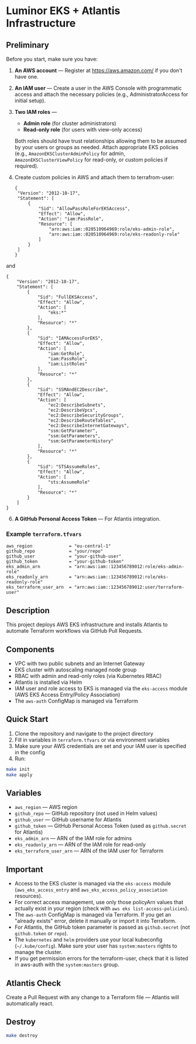 # Luminor EKS + Atlantis Infrastructure

## Preliminary

Before you start, make sure you have:

1. **An AWS account** — Register at https://aws.amazon.com/ if you don't have one.
2. **An IAM user** — Create a user in the AWS Console with programmatic access and attach the necessary policies (e.g., AdministratorAccess for initial setup).
3. **Two IAM roles** —
   - **Admin role** (for cluster administrators)
   - **Read-only role** (for users with view-only access)
   
   Both roles should have trust relationships allowing them to be assumed by your users or groups as needed. Attach appropriate EKS policies (e.g., `AmazonEKSClusterAdminPolicy` for admin, `AmazonEKSClusterViewPolicy` for read-only, or custom policies if required).
4. Create custom policies in AWS and attach them to terrafrom-user:
   ```
   {
	"Version": "2012-10-17",
	"Statement": [
		{
			"Sid": "AllowPassRoleForEKSAccess",
			"Effect": "Allow",
			"Action": "iam:PassRole",
			"Resource": [
				"arn:aws:iam::020510964969:role/eks-admin-role",
				"arn:aws:iam::020510964969:role/eks-readonly-role"
			]
		}
	]
   }
   ```

and

```
{
	"Version": "2012-10-17",
	"Statement": [
		{
			"Sid": "FullEKSAccess",
			"Effect": "Allow",
			"Action": [
				"eks:*"
			],
			"Resource": "*"
		},
		{
			"Sid": "IAMAccessForEKS",
			"Effect": "Allow",
			"Action": [
				"iam:GetRole",
				"iam:PassRole",
				"iam:ListRoles"
			],
			"Resource": "*"
		},
		{
			"Sid": "SSMAndEC2Describe",
			"Effect": "Allow",
			"Action": [
				"ec2:DescribeSubnets",
				"ec2:DescribeVpcs",
				"ec2:DescribeSecurityGroups",
				"ec2:DescribeRouteTables",
				"ec2:DescribeInternetGateways",
				"ssm:GetParameter",
				"ssm:GetParameters",
				"ssm:GetParameterHistory"
			],
			"Resource": "*"
		},
		{
			"Sid": "STSAssumeRoles",
			"Effect": "Allow",
			"Action": [
				"sts:AssumeRole"
			],
			"Resource": "*"
		}
	]
}
```

6. **A GitHub Personal Access Token** — For Atlantis integration.

### Example `terraform.tfvars`
```hcl
aws_region              = "eu-central-1"
github_repo             = "your/repo"
github_user             = "your-github-user"
github_token            = "your-github-token"
eks_admin_arn           = "arn:aws:iam::123456789012:role/eks-admin-role"
eks_readonly_arn        = "arn:aws:iam::123456789012:role/eks-readonly-role"
eks_terraform_user_arn  = "arn:aws:iam::123456789012:user/terraform-user"
```

## Description

This project deploys AWS EKS infrastructure and installs Atlantis to automate Terraform workflows via GitHub Pull Requests.

## Components
- VPC with two public subnets and an Internet Gateway
- EKS cluster with autoscaling managed node group
- RBAC with admin and read-only roles (via Kubernetes RBAC)
- Atlantis is installed via Helm
- IAM user and role access to EKS is managed via the `eks-access` module (AWS EKS Access Entry/Policy Association)
- The `aws-auth` ConfigMap is managed via Terraform

## Quick Start

1. Clone the repository and navigate to the project directory
2. Fill in variables in `terraform.tfvars` or via environment variables
3. Make sure your AWS credentials are set and your IAM user is specified in the config
4. Run:

```sh
make init
make apply
```

## Variables
- `aws_region` — AWS region
- `github_repo` — GitHub repository (not used in Helm values)
- `github_user` — GitHub username for Atlantis
- `github_token` — GitHub Personal Access Token (used as `github.secret` for Atlantis)
- `eks_admin_arn` — ARN of the IAM role for admins
- `eks_readonly_arn` — ARN of the IAM role for read-only
- `eks_terraform_user_arn` — ARN of the IAM user for Terraform

## Important
- Access to the EKS cluster is managed via the `eks-access` module (`aws_eks_access_entry` and `aws_eks_access_policy_association` resources).
- For correct access management, use only those policyArn values that actually exist in your region (check with `aws eks list-access-policies`).
- The `aws-auth` ConfigMap is managed via Terraform. If you get an "already exists" error, delete it manually or import it into Terraform.
- For Atlantis, the GitHub token parameter is passed as `github.secret` (not `github.token` or `repo`).
- The `kubernetes` and `helm` providers use your local kubeconfig (`~/.kube/config`). Make sure your user has `system:masters` rights to manage the cluster.
- If you get permission errors for the terraform-user, check that it is listed in aws-auth with the `system:masters` group.

## Atlantis Check
Create a Pull Request with any change to a Terraform file — Atlantis will automatically react.

## Destroy
```sh
make destroy
``` 
